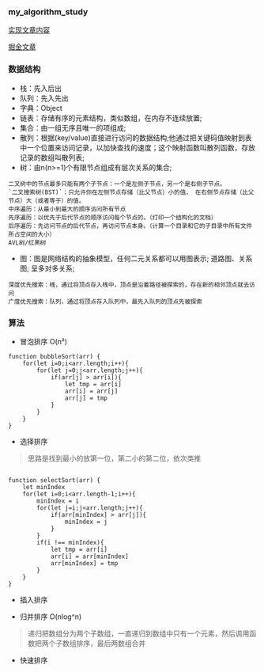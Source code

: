 ### my_algorithm_study

[实现文章内容](http://www.jianshu.com/p/7e6589306a27)

[掘金文章](https://juejin.im/post/594dfe795188250d725a220a)

### 数据结构

* 栈：先入后出
* 队列：先入先出
* 字典：Object
* 链表：存储有序的元素结构，类似数组，在内存不连续放置;
* 集合：由一组无序且唯一的项组成;
* 散列：根据(key/value)直接进行访问的数据结构;他通过把关键码值映射到表中一个位置来访问记录，以加快查找的速度；这个映射函数叫散列函数，存放记录的数组叫散列表;
* 树：由n(n>=1)个有限节点组成有层次关系的集合;
```
二叉树中的节点最多只能有两个子节点：一个是左侧子节点，另一个是右侧子节点。
`二叉搜索树(BST)`：只允许你在左侧节点存储（比父节点）小的值， 在右侧节点存储（比父节点）大（或者等于）的值。
中序遍历：从最小到最大的顺序访问所有节点
先序遍历：以优先于后代节点的顺序访问每个节点的。（打印一个结构化的文档）
后序遍历：先访问节点的后代节点，再访问节点本身。（计算一个目录和它的子目录中所有文件所占空间的大小）
AVL树/红黑树
```
* 图：图是网络结构的抽象模型，任何二元关系都可以用图表示; 道路图、关系图; 呈多对多关系;

```
深度优先搜索：桟，通过将顶点存入桟中，顶点是沿着路径被探索的，存在新的相邻顶点就去访问
广度优先搜索：队列，通过将顶点存入队列中，最先入队列的顶点先被探索
```

### 算法

- 冒泡排序 O(n²)

```
function bubbleSort(arr) {
	for(let i=0;i<arr.length;i++){
		for(let j=0;j<arr.length;j++){
			if(arr[j] > arr[i]){
				let tmp = arr[i]
				arr[i] = arr[j]
				arr[j] = tmp
			}
		}
	}
}
```

- 选择排序 
> 思路是找到最小的放第一位，第二小的第二位，依次类推

```

function selectSort(arr) {
	let minIndex
	for(let i=0;i<arr.length-1;i++){
		minIndex = i
		for(let j=i;j<arr.length;j++){
			if(arr[minIndex] > arr[j]){
				minIndex = j
			}
		}
		if(i !== minIndex){
			let tmp = arr[i]
			arr[i] = arr[minIndex]
			arr[minIndex] = tmp
		}
	}
}
```

- 插入排序
> 

- 归并排序 O(nlog^n)
> 递归把数组分为两个子数组，一直递归到数组中只有一个元素，然后调用函数把两个子数组排序，最后两数组合并

- 快速排序
> 








